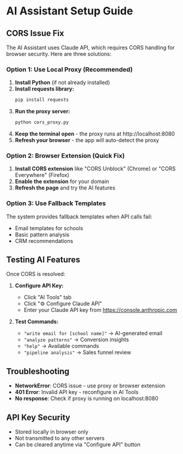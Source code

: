 # AI Assistant Setup Guide

## CORS Issue Fix

The AI Assistant uses Claude API, which requires CORS handling for browser security. Here are three solutions:

### Option 1: Use Local Proxy (Recommended)

1. **Install Python** (if not already installed)
2. **Install requests library:**
   ```bash
   pip install requests
   ```
3. **Run the proxy server:**
   ```bash
   python cors_proxy.py
   ```
4. **Keep the terminal open** - the proxy runs at http://localhost:8080
5. **Refresh your browser** - the app will auto-detect the proxy

### Option 2: Browser Extension (Quick Fix)

1. **Install CORS extension** like "CORS Unblock" (Chrome) or "CORS Everywhere" (Firefox)
2. **Enable the extension** for your domain
3. **Refresh the page** and try the AI features

### Option 3: Use Fallback Templates

The system provides fallback templates when API calls fail:
- Email templates for schools
- Basic pattern analysis
- CRM recommendations

## Testing AI Features

Once CORS is resolved:

1. **Configure API Key:**
   - Click "AI Tools" tab
   - Click "⚙️ Configure Claude API"
   - Enter your Claude API key from https://console.anthropic.com

2. **Test Commands:**
   - `"write email for [school name]"` → AI-generated email
   - `"analyze patterns"` → Conversion insights
   - `"help"` → Available commands
   - `"pipeline analysis"` → Sales funnel review

## Troubleshooting

- **NetworkError**: CORS issue - use proxy or browser extension
- **401 Error**: Invalid API key - reconfigure in AI Tools
- **No response**: Check if proxy is running on localhost:8080

## API Key Security

- Stored locally in browser only
- Not transmitted to any other servers
- Can be cleared anytime via "Configure API" button